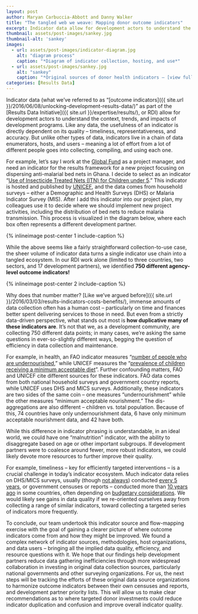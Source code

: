 ```yaml
---
layout: post
author: Maryan Carbuccia-Abbott and Danny Walker
title: "The tangled web we weave: Mapping donor outcome indicators"
excerpt: Indicator data allow for development actors to understand the context...
thumbnail: assets/post-images/sankey.jpg
thumbnail-alt: 'sankey'
images:
  - url: assets/post-images/indicator-diagram.jpg
    alt: "diagram process"
    caption: "*Diagram of indicator collection, hosting, and use*"
  - url: assets/post-images/sankey.jpg
    alt: "sankey"
    caption: "*Original sources of donor health indicators – [view full visualization](http://rdi.developmentgateway.org)*"
categories: [Results Data]
---
```


Indicator data (what we’ve referred to as “[outcome indicators]({{ site.url }}/2016/06/08/unlocking-development-results-data/)” as part of the [Results Data Initiative]({{ site.url }}/expertise/results/), or RDI) allow for development actors to understand the context, trends, and impacts of development programs. Like any data, the usefulness of an indicator is directly dependent on its quality – timeliness, representativeness, and accuracy. But unlike other types of data, indicators live in a chain of data enumerators, hosts, and users – meaning a lot of effort from a lot of different people goes into collecting, compiling, and using each one.

For example, let’s say I work at the [Global Fund](http://www.theglobalfund.org/en/malaria/) as a project manager, and need an indicator for the results framework for a new project focusing on dispersing anti-malarial bed nets in Ghana. I decide to select as an indicator “[Use of Insecticide Treated Nets (ITN) for Children under 5](http://mdgs.un.org/unsd/mi/wiki/6-7-Proportion-of-children-under-5-sleeping-under-insecticide-treated-bednets.ashx).” This indicator is hosted and published by [UNICEF](http://data.unicef.org/child-health/malaria.html), and the data comes from household surveys – either a Demographic and Health Surveys (DHS) or Malaria Indicator Survey (MIS). After I add this indicator into our project plan, my colleagues use it to decide where we should implement new project activities, including the distribution of bed nets to reduce malaria transmission. This process is visualized in the diagram below, where each box often represents a different development partner.

{% inlineimage post-center 1 include-caption %}

While the above seems like a fairly straightforward collection-to-use case, the sheer volume of indicator data turns a single indicator use chain into a tangled ecosystem. In our RDI work alone (limited to three countries, two sectors, and 17 development partners), we identified **750 different agency-level outcome indicators!**

{% inlineimage post-center 2 include-caption %}

Why does that number matter? [Like we’ve argued before]({{ site.url }}/2016/03/03/results-indicators-costs-benefits/), immense amounts of data collection often has a human cost – particularly on time and finances better spent delivering services to those in need. But even from a strictly data-driven perspective, what stands out most is **how duplicative many of these indicators are**. It’s not that we, as a development community, are collecting 750 different data points; in many cases, we’re asking the same questions in ever-so-slightly different ways, begging the question of efficiency in data collection and maintenance.

For example, in health, an FAO indicator measures “[number of people who are undernourished](http://www.fao.org/3/a-i4646e.pdf),” while UNICEF measures the “[prevalence of children receiving a minimum acceptable diet](http://data.unicef.org/nutrition/iycf.html)”. Further confounding matters, FAO and UNICEF cite different sources for these indicators. FAO data comes from both national household surveys and government country reports, while UNICEF uses DHS and MICS surveys. Additionally, these indicators are two sides of the same coin – one measures “undernourishment” while the other measures “minimum acceptable nourishment.” The dis-aggregations are also different – children vs. total population. Because of this, 74 countries have only undernourishment data, 6 have only minimum acceptable nourishment data, and 42 have both.

While this difference in indicator phrasing is understandable, in an ideal world, we could have one “malnutrition” indicator, with the ability to disaggregate based on age or other important subgroups. If development partners were to coalesce around fewer, more robust indicators, we could likely devote more resources to further improve their quality. 

For example, timeliness – key for efficiently targeted interventions – is a crucial challenge in today’s indicator ecosystem. Much indicator data relies on DHS/MICS surveys, usually (though [not always](http://dhsprogram.com/What-We-Do/survey-search.cfm?pgtype=main&SrvyTp=country)) conducted [every 5 years](http://dhsprogram.com/What-We-Do/Survey-Types/DHS.cfm), or government censuses or reports – conducted more than [10 years ago](http://unstats.un.org/unsd/demographic/sources/census/censusdates.htm) in some countries, often depending on [budgetary considerations](http://www.unfpa.org/census). We would likely see gains in data quality if we re-oriented ourselves away from collecting a range of similar indicators, toward collecting a targeted series of indicators more frequently.

To conclude, our team undertook this indicator source and flow-mapping exercise with the goal of gaining a clearer picture of where outcome indicators come from and how they might be improved. We found a complex network of indicator sources, methodologies, host organizations, and data users – bringing all the implied data quality, efficiency, and resource questions with it. We hope that our findings help development partners reduce data gathering inefficiencies through more widespread collaboration in investing in original data collection sources, particularly national governments and other surveying organizations. For us, the next steps will be tracking the efforts of these original data source organizations to harmonize outcome indicators between their own censuses and reports, and development partner priority lists. This will allow us to make clear recommendations as to where targeted donor investments could reduce indicator duplication and confusion and improve overall indicator quality.

